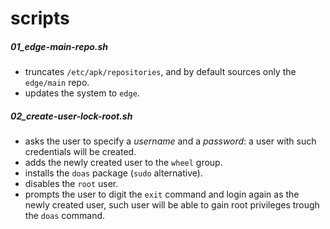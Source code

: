 # scripts

##### 01_edge-main-repo.sh

- truncates `/etc/apk/repositories`, and by default sources only the `edge/main` repo.
- updates the system to `edge`.

##### 02_create-user-lock-root.sh

- asks the user to specify a *username* and a *password*: a user with such credentials will be created.
- adds the newly created user to the `wheel` group.
- installs the `doas` package (`sudo` alternative).
- disables the `root` user.
- prompts the user to digit the `exit` command and login again as the newly created user, such user will be able to gain root privileges trough the `doas` command.
